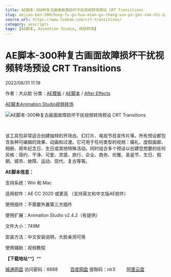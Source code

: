 ```yaml
---
title: AE脚本-300种复古画面故障损坏干扰视频转场预设 CRT Transitions
slug: aejiao-ben-300chong-fu-gu-hua-mian-gu-zhang-sun-pi-gan-rao-shi-pin-zhuan-chang-yu-she-crt-transitions
source_url: https://www.lookae.com/crt-transitions/
category: aescripts
tags: [AE脚本, Animation Studio, 视频转场]
---
```

# AE脚本-300种复古画面故障损坏干扰视频转场预设 CRT Transitions

2022/08/31 11:19

作者：大众脸
分类：[AE模板](https://www.lookae.com/after-effects/other-after-effects/) / [AE脚本](https://www.lookae.com/after-effects/aescripts/) / [After Effects](https://www.lookae.com/after-effects/)

[AE脚本](https://www.lookae.com/tag/ae%e8%84%9a%e6%9c%ac/)[Animation Studio](https://www.lookae.com/tag/animation-studio/)[视频转场](https://www.lookae.com/tag/%e8%a7%86%e9%a2%91%e8%bd%ac%e5%9c%ba/)

![AE脚本-300种复古画面故障损坏干扰视频转场预设 CRT Transitions](https://www.lookae.com/wp-content/uploads/2022/08/39363867.jpg "AE脚本-300种复古画面故障损坏干扰视频转场预设 CRT Transitions-LookAE.com")

[﻿﻿﻿](https://cloud.video.taobao.com//play/u/705956171/p/1/e/6/t/1/375806627493.mp4)

该工具包非常适合创建独特的开场白、幻灯片、电视节目宣传片等。所有预设都包含各种可编辑的效果、动画和过渡。它可用于任何类型的视频：婚礼、度假画廊、相册、周年纪念日、生日或其他特殊活动。同时组合多个预设以创建您想要的任何风格：简约、干净、可爱、灵感、旅行、企业、商务、优雅、圣诞节、生日、假期、城市、故障、运动、现代、复古等等。

**AE脚本信息：**

支持系统：Win 和 Mac

适用软件：AE CC 2020 或更高 （支持英文和中文版AE软件）

使用插件：不需要外置第三方插件

使用扩展：Animation Studio v2.4.2（有提供）

文件大小：749M

安装方法：中文安装说明，大脸亲测可用

使用辅助：视频教程

**【下载地址****】**

[城通网盘](https://url70.ctfile.com/f/2827370-661123156-081227?p=4431) 访问密码：6688          [百度网盘](https://pan.baidu.com/s/103cf0bCjex2NxJo3rCmsig?pwd=nlr3) 提取码：nlr3         [阿里云盘](https://www.aliyundrive.com/s/3G7it5kE3xr)
